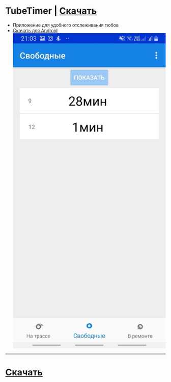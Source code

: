 # TubeTimer | [Скачать](https://github.com/vankad24/TubTimer/raw/master/app/release/app-release.apk)
- Приложение для удобного отслеживания тюбов
- [Скачать для Android](https://github.com/vankad24/TubTimer/raw/master/app/release/app-release.apk)
![](preview.jpg)
---
# [Скачать](https://github.com/vankad24/TubTimer/raw/master/app/release/app-release.apk)